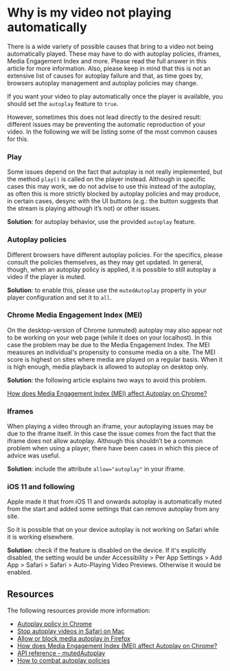 # Why is my video not playing automatically

There is a wide variety of possible causes that bring to a video not being automatically played. These may have to do with autoplay policies, iframes, Media Engagement Index and more. Please read the full answer in this article for more information. Also, please keep in mind that this is not an extensive list of causes for autoplay failure and that, as time goes by, browsers autoplay management and autoplay policies may change.

If you want your video to play automatically once the player is available, you should set the `autoplay` feature to `true`.

However, sometimes this does not lead directly to the desired result: different issues may be preventing the automatic reproduction of your video. In the following we will be listing some of the most common causes for this.

### Play

Some issues depend on the fact that autoplay is not really implemented, but the method `play()` is called on the player instead. Although in specific cases this may work, we do not advise to use this instead of the autoplay, as often this is more strictly blocked by autoplay policies and may produce, in certain cases, desync with the UI buttons (e.g.: the button suggests that the stream is playing although it’s not) or other issues.

**Solution**: for autoplay behavior, use the provided `autoplay` feature.

### Autoplay policies

Different browsers have different autoplay policies. For the specifics, please consult the policies themselves, as they may get updated. In general, though, when an autoplay policy is applied, it is possible to still autoplay a video if the player is muted.

**Solution**: to enable this, please use the `mutedAutoplay` property in your player configuration and set it to `all`.

### Chrome Media Engagement Index (MEI)

On the desktop-version of Chrome (unmuted) autoplay may also appear not to be working on your web page (while it does on your localhost). In this case the problem may be due to the Media Engagement Index. The MEI measures an individual's propensity to consume media on a site. The MEI score is highest on sites where media are played on a regular basis. When it is high enough, media playback is allowed to autoplay on desktop only.

**Solution**: the following article explains two ways to avoid this problem.

[How does Media Engagement Index (MEI) affect Autoplay on Chrome?](17-how-does-mei-affect-autoplay-on-chrome.md)

### Iframes

When playing a video through an iframe, your autoplaying issues may be due to the iframe itself. In this case the issue comes from the fact that the iframe does not allow autoplay. Although this shouldn’t be a common problem when using a player, there have been cases in which this piece of advice was useful.

**Solution**: include the attribute `allow="autoplay"` in your iframe.

### iOS 11 and following

Apple made it that from iOS 11 and onwards autoplay is automatically muted from the start and added some settings that can remove autoplay from any site.

So it is possible that on your device autoplay is not working on Safari while it is working elsewhere.

**Solution**: check if the feature is disabled on the device. If it's explicitly disabled, the setting would be under Accessibility > Per App Settings > Add App > Safari > Safari > Auto-Playing Video Previews. Otherwise it would be enabled.

## Resources

The following resources provide more information:

- [Autoplay policy in Chrome](https://developer.chrome.com/blog/autoplay/)
- [Stop autoplay videos in Safari on Mac](https://support.apple.com/en-gb/guide/safari/ibrw29c6ecf8/mac)
- [Allow or block media autoplay in Firefox](https://support.mozilla.org/en-US/kb/block-autoplay)
- [How does Media Engagement Index (MEI) affect Autoplay on Chrome?](17-how-does-mei-affect-autoplay-on-chrome.md)
- [API reference - mutedAutoplay](pathname:///theoplayer/v4/api-reference/web/interfaces/PlayerConfiguration.html#mutedAutoplay)
- [How to combat autoplay policies](02-how-to-combat-autoplay-policies.md)
